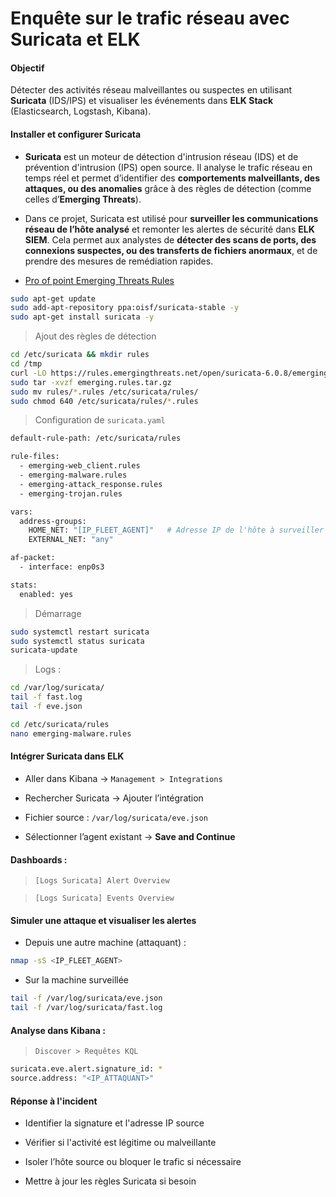# Enquête sur le trafic réseau avec Suricata et ELK

#### Objectif

Détecter des activités réseau malveillantes ou suspectes en utilisant **Suricata** (IDS/IPS) et visualiser les événements dans **ELK Stack** (Elasticsearch, Logstash, Kibana).

#### Installer et configurer Suricata

- **Suricata** est un moteur de détection d'intrusion réseau (IDS) et de prévention d'intrusion (IPS) open source. Il analyse le trafic réseau en temps réel et permet d’identifier des **comportements malveillants, des attaques, ou des anomalies** grâce à des règles de détection (comme celles d’**Emerging Threats**).

- Dans ce projet, Suricata est utilisé pour **surveiller les communications réseau de l’hôte analysé** et remonter les alertes de sécurité dans **ELK SIEM**. Cela permet aux analystes de **détecter des scans de ports, des connexions suspectes, ou des transferts de fichiers anormaux**, et de prendre des mesures de remédiation rapides.

- [Pro of point Emerging Threats Rules](https://rules.emergingthreats.net/)

```sh
sudo apt-get update
sudo add-apt-repository ppa:oisf/suricata-stable -y
sudo apt-get install suricata -y
```

> Ajout des règles de détection

```sh
cd /etc/suricata && mkdir rules
cd /tmp
curl -LO https://rules.emergingthreats.net/open/suricata-6.0.8/emerging.rules.tar.gz
sudo tar -xvzf emerging.rules.tar.gz
sudo mv rules/*.rules /etc/suricata/rules/
sudo chmod 640 /etc/suricata/rules/*.rules
```

> Configuration de `suricata.yaml`

```sh
default-rule-path: /etc/suricata/rules

rule-files:
  - emerging-web_client.rules
  - emerging-malware.rules
  - emerging-attack_response.rules
  - emerging-trojan.rules

vars:
  address-groups:
    HOME_NET: "[IP_FLEET_AGENT]"   # Adresse IP de l'hôte à surveiller
    EXTERNAL_NET: "any"

af-packet:
  - interface: enp0s3

stats:
  enabled: yes
```

> Démarrage

```sh
sudo systemctl restart suricata
sudo systemctl status suricata
suricata-update
```

> Logs :

```sh
cd /var/log/suricata/
tail -f fast.log
tail -f eve.json

cd /etc/suricata/rules
nano emerging-malware.rules
```

#### Intégrer Suricata dans ELK

- Aller dans Kibana → `Management > Integrations`

- Rechercher Suricata → Ajouter l’intégration

- Fichier source : `/var/log/suricata/eve.json`

- Sélectionner l’agent existant → **Save and Continue**

#### Dashboards :

> `[Logs Suricata] Alert Overview`

> `[Logs Suricata] Events Overview`

#### Simuler une attaque et visualiser les alertes

- Depuis une autre machine (attaquant) :

```sh
nmap -sS <IP_FLEET_AGENT>
```

- Sur la machine surveillée

```sh
tail -f /var/log/suricata/eve.json
tail -f /var/log/suricata/fast.log
```

#### Analyse dans Kibana :

> `Discover > Requêtes KQL`

```sh
suricata.eve.alert.signature_id: *
source.address: "<IP_ATTAQUANT>"
```

#### Réponse à l'incident

- Identifier la signature et l'adresse IP source

- Vérifier si l'activité est légitime ou malveillante

- Isoler l’hôte source ou bloquer le trafic si nécessaire

- Mettre à jour les règles Suricata si besoin
